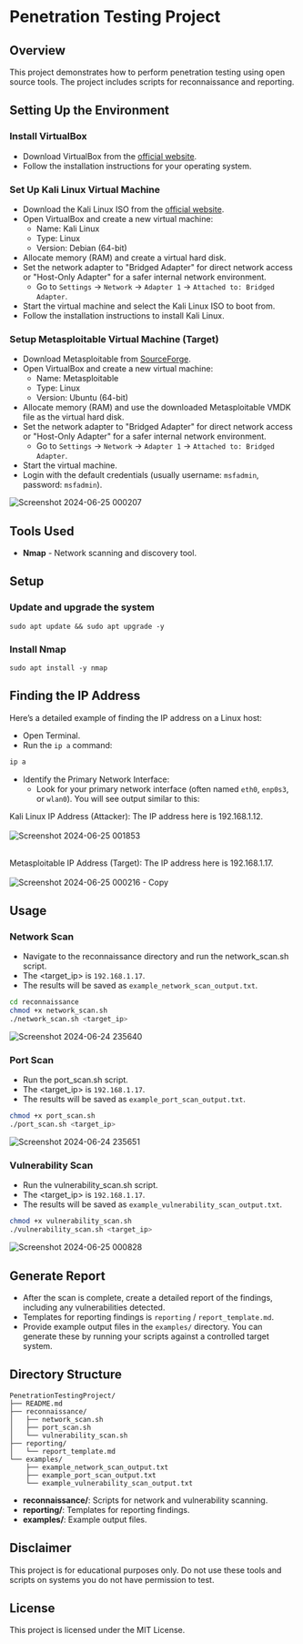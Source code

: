 # Penetration Testing Project

## Overview
This project demonstrates how to perform penetration testing using open source tools. The project includes scripts for reconnaissance and reporting.

## Setting Up the Environment

### Install VirtualBox

- Download VirtualBox from the [official website](https://www.virtualbox.org/wiki/Downloads).
- Follow the installation instructions for your operating system.

### Set Up Kali Linux Virtual Machine

- Download the Kali Linux ISO from the [official website](https://www.kali.org/get-kali/#kali-installer-images).
- Open VirtualBox and create a new virtual machine:
    - Name: Kali Linux
    - Type: Linux
    - Version: Debian (64-bit)
- Allocate memory (RAM) and create a virtual hard disk.
- Set the network adapter to "Bridged Adapter" for direct network access or "Host-Only Adapter" for a safer internal network environment.
    - Go to `Settings` -> `Network` -> `Adapter 1` -> `Attached to: Bridged Adapter`.
- Start the virtual machine and select the Kali Linux ISO to boot from.
- Follow the installation instructions to install Kali Linux.

### Setup Metasploitable Virtual Machine (Target)

- Download Metasploitable from [SourceForge](https://sourceforge.net/projects/metasploitable/files/Metasploitable2/).
- Open VirtualBox and create a new virtual machine:
    - Name: Metasploitable
    - Type: Linux
    - Version: Ubuntu (64-bit)
- Allocate memory (RAM) and use the downloaded Metasploitable VMDK file as the virtual hard disk.
- Set the network adapter to "Bridged Adapter" for direct network access or "Host-Only Adapter" for a safer internal network environment.
    - Go to `Settings` -> `Network` -> `Adapter 1` -> `Attached to: Bridged Adapter`.
- Start the virtual machine.
- Login with the default credentials (usually username: `msfadmin`, password: `msfadmin`).

![Screenshot 2024-06-25 000207](https://github.com/MenakaGodakanda/PenetrationTestingProject/assets/156875412/57fc87a7-b3d2-4230-b93b-fc77736d5532)

## Tools Used
- **Nmap** - Network scanning and discovery tool.

## Setup

### Update and upgrade the system
```
sudo apt update && sudo apt upgrade -y
```

### Install Nmap
```
sudo apt install -y nmap
```

## Finding the IP Address

Here’s a detailed example of finding the IP address on a Linux host:

- Open Terminal.
- Run the `ip a` command:

```bash
ip a
```

- Identify the Primary Network Interface:
    - Look for your primary network interface (often named `eth0`, `enp0s3`, or `wlan0`). You will see output similar to this:

Kali Linux IP Address (Attacker): The IP address here is 192.168.1.12.<br><br>
![Screenshot 2024-06-25 001853](https://github.com/MenakaGodakanda/PenetrationTestingProject/assets/156875412/4b6f4fc2-4d71-45ff-a8ea-052820c40d8e)
<br><br>

Metasploitable IP Address (Target): The IP address here is 192.168.1.17.<br><br>
![Screenshot 2024-06-25 000216 - Copy](https://github.com/MenakaGodakanda/PenetrationTestingProject/assets/156875412/89b7d585-4067-4b34-93a9-fa2585b3c9df)

## Usage

### Network Scan

- Navigate to the reconnaissance directory and run the network_scan.sh script.
- The <target_ip> is `192.168.1.17`.
- The results will be saved as `example_network_scan_output.txt`.

```bash
cd reconnaissance
chmod +x network_scan.sh
./network_scan.sh <target_ip>
```

![Screenshot 2024-06-24 235640](https://github.com/MenakaGodakanda/PenetrationTestingProject/assets/156875412/db94cb0d-97e8-4ad8-bd34-fb490a0d6995)

### Port Scan

- Run the port_scan.sh script.
- The <target_ip> is `192.168.1.17`.
- The results will be saved as `example_port_scan_output.txt`.

```bash
chmod +x port_scan.sh
./port_scan.sh <target_ip>
```

![Screenshot 2024-06-24 235651](https://github.com/MenakaGodakanda/PenetrationTestingProject/assets/156875412/8b8b060e-7c80-44b1-9264-15648171f3d0)

### Vulnerability Scan

- Run the vulnerability_scan.sh script.
- The <target_ip> is `192.168.1.17`.
- The results will be saved as `example_vulnerability_scan_output.txt`.

```bash
chmod +x vulnerability_scan.sh
./vulnerability_scan.sh <target_ip>
```

![Screenshot 2024-06-25 000828](https://github.com/MenakaGodakanda/PenetrationTestingProject/assets/156875412/5b512ec2-f729-4f1c-b539-17b9bad400f2)

## Generate Report
- After the scan is complete, create a detailed report of the findings, including any vulnerabilities detected.
- Templates for reporting findings is `reporting` / `report_template.md`.
- Provide example output files in the `examples/` directory. You can generate these by running your scripts against a controlled target system.

## Directory Structure

```
PenetrationTestingProject/
├── README.md
├── reconnaissance/
│   ├── network_scan.sh
│   ├── port_scan.sh
│   └── vulnerability_scan.sh
├── reporting/
│   └── report_template.md
└── examples/
    ├── example_network_scan_output.txt
    ├── example_port_scan_output.txt
    └── example_vulnerability_scan_output.txt
```

- **reconnaissance/**: Scripts for network and vulnerability scanning.
- **reporting/**: Templates for reporting findings.
- **examples/**: Example output files.

## Disclaimer

This project is for educational purposes only. Do not use these tools and scripts on systems you do not have permission to test.

## License

This project is licensed under the MIT License.
